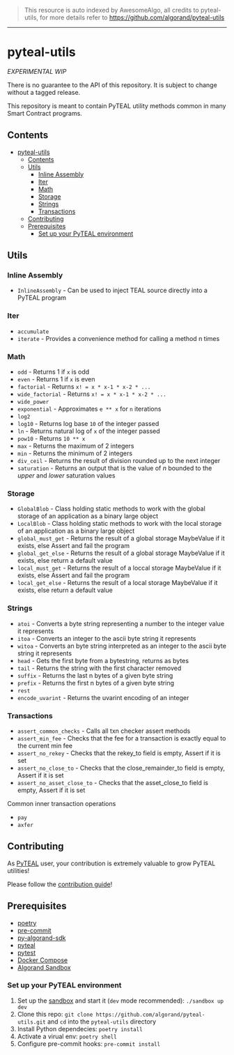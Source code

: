 > This resource is auto indexed by AwesomeAlgo, all credits to pyteal-utils, for more details refer to https://github.com/algorand/pyteal-utils

---

# pyteal-utils

*EXPERIMENTAL WIP*

There is no guarantee to the API of this repository. It is subject to change without a tagged release.

This repository is meant to contain PyTEAL utility methods common in many Smart Contract programs.

## Contents

- [pyteal-utils](#pyteal-utils)
  - [Contents](#contents)
  - [Utils](#utils)
    - [Inline Assembly](#inline-assembly)
    - [Iter](#iter)
    - [Math](#math)
    - [Storage](#storage)
    - [Strings](#strings)
    - [Transactions](#transactions)
  - [Contributing](#contributing)
  - [Prerequisites](#prerequisites)
    - [Set up your PyTEAL environment](#set-up-your-pyteal-environment)

## Utils

### Inline Assembly

- `InlineAssembly` - Can be used to inject TEAL source directly into a PyTEAL program

### Iter

- `accumulate`
- `iterate` - Provides a convenience method for calling a method n times

### Math

- `odd` - Returns 1 if `x` is odd
- `even` - Returns 1 if `x` is even
- `factorial` - Returns `x! = x * x-1 * x-2 * ...`
- `wide_factorial` - Returns `x! = x * x-1 * x-2 * ...`
- `wide_power`
- `exponential` - Approximates `e ** x` for `n` iterations
- `log2`
- `log10` - Returns log base `10` of the integer passed
- `ln` - Returns natural log of `x` of the integer passed
- `pow10` - Returns `10 ** x`
- `max` - Returns the maximum of 2 integers
- `min` - Returns the minimum of 2 integers
- `div_ceil` - Returns the result of division rounded up to the next integer
- `saturation` - Returns an output that is the value of _n_ bounded to the _upper_ and _lower_ saturation values

### Storage

- `GlobalBlob` - Class holding static methods to work with the global storage of an application as a binary large object
- `LocalBlob` - Class holding static methods to work with the local storage of an application as a binary large object
- `global_must_get` - Returns the result of a global storage MaybeValue if it exists, else Assert and fail the program
- `global_get_else` - Returns the result of a global storage MaybeValue if it exists, else return a default value
- `local_must_get` - Returns the result of a loccal storage MaybeValue if it exists, else Assert and fail the program
- `local_get_else` - Returns the result of a local storage MaybeValue if it exists, else return a default value

### Strings

- `atoi` - Converts a byte string representing a number to the integer value it represents
- `itoa` - Converts an integer to the ascii byte string it represents
- `witoa` - Converts an byte string interpreted as an integer to the ascii byte string it represents
- `head` - Gets the first byte from a bytestring, returns as bytes
- `tail` - Returns the string with the first character removed
- `suffix` - Returns the last n bytes of a given byte string
- `prefix` - Returns the first n bytes of a given byte string
- `rest`
- `encode_uvarint` - Returns the uvarint encoding of an integer

### Transactions

- `assert_common_checks` - Calls all txn checker assert methods
- `assert_min_fee` - Checks that the fee for a transaction is exactly equal to the current min fee
- `assert_no_rekey` - Checks that the rekey_to field is empty, Assert if it is set
- `assert_no_close_to` - Checks that the close_remainder_to field is empty, Assert if it is set
- `assert_no_asset_close_to` - Checks that the asset_close_to field is empty, Assert if it is set

Common inner transaction operations

- `pay`
- `axfer`

## Contributing

As [PyTEAL](https://github.com/algorand/pyteal) user, your contribution is extremely valuable to grow PyTEAL utilities!

Please follow the [contribution guide](https://github.com/algorand/pyteal-utils/blob/main/CONTRIBUTING.md)!

## Prerequisites

- [poetry](https://python-poetry.org/)
- [pre-commit](https://pre-commit.com/)
- [py-algorand-sdk](https://github.com/algorand/py-algorand-sdk)
- [pyteal](https://github.com/algorand/pyteal)
- [pytest](https://docs.pytest.org/)
- [Docker Compose](https://docs.docker.com/compose/install/)
- [Algorand Sandbox](https://github.com/algorand/sandbox)

### Set up your PyTEAL environment

1. Set up the [sandbox](https://github.com/algorand/sandbox) and start it (`dev` mode recommended): `./sandbox up dev`
2. Clone this repo: `git clone https://github.com/algorand/pyteal-utils.git` and `cd` into the `pyteal-utils` directory
3. Install Python dependecies: `poetry install`
4. Activate a virual env: `poetry shell`
5. Configure pre-commit hooks: `pre-commit install`
